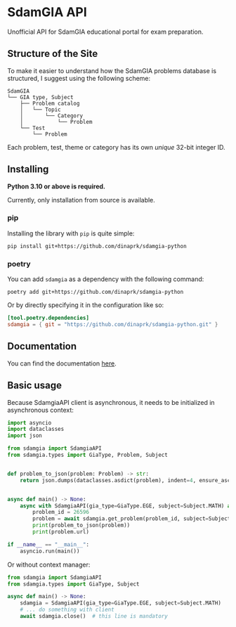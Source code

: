 # SdamGIA API

Unofficial API for SdamGIA educational portal for exam preparation.

## Structure of the Site

To make it easier to understand how the SdamGIA problems database is structured, I suggest using the following scheme:

```
SdamGIA
└── GIA type, Subject
    ├── Problem catalog
    │   └── Topic
    │       └── Category
    │           └── Problem
    └── Test
        └── Problem
```

Each problem, test, theme or category has its own *unique* 32-bit integer ID.

## Installing

**Python 3.10 or above is required.**

Currently, only installation from source is available.

### pip

Installing the library with `pip` is quite simple:

```shell
pip install git+https://github.com/dinaprk/sdamgia-python
```

### poetry

You can add `sdamgia` as a dependency with the following command:

```shell
poetry add git+https://github.com/dinaprk/sdamgia-python
```

Or by directly specifying it in the configuration like so:

```toml
[tool.poetry.dependencies]
sdamgia = { git = "https://github.com/dinaprk/sdamgia-python.git" }
```

## Documentation

You can find the documentation [here](https://dinaprk.github.io/sdamgia-python).

## Basic usage

Because SdamgiaAPI client is asynchronous, it needs to be initialized in asynchronous context:

```python
import asyncio
import dataclasses
import json

from sdamgia import SdamgiaAPI
from sdamgia.types import GiaType, Problem, Subject


def problem_to_json(problem: Problem) -> str:
    return json.dumps(dataclasses.asdict(problem), indent=4, ensure_ascii=False)


async def main() -> None:
    async with SdamgiaAPI(gia_type=GiaType.EGE, subject=Subject.MATH) as sdamgia:
        problem_id = 26596
        problem = await sdamgia.get_problem(problem_id, subject=Subject.MATH)
        print(problem_to_json(problem))
        print(problem.url)

if __name__ == "__main__":
    asyncio.run(main())
```

Or without context manager:

```python
from sdamgia import SdamgiaAPI
from sdamgia.types import GiaType, Subject

async def main() -> None:
    sdamgia = SdamgiaAPI(gia_type=GiaType.EGE, subject=Subject.MATH)
    # ... do something with client
    await sdamgia.close()  # this line is mandatory
```
